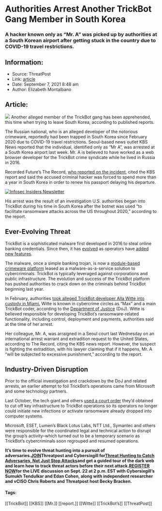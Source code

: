 # Authorities Arrest Another TrickBot Gang Member in South Korea
### A hacker known only as “Mr. A” was picked up by authorities at a South Korean airport after getting stuck in the country due to COVID-19 travel restrictions.

## Information:
+ Source: ThreatPost
+ Link: [article](https://kasperskycontenthub.com/threatpost-global/?p=169236)
+ Date: September 7, 2021  8:48 am
+ Author: Elizabeth Montalbano


## Article:
![](https://media.threatpost.com/wp-content/uploads/sites/103/2021/09/07083346/arrested.jpg)
Another alleged member of the TrickBot gang has been apprehended, this time when trying to leave South Korea, according to published reports.


The Russian national, who is an alleged developer of the notorious crimeware, reportedly had been trapped in South Korea since February 2020 due to COVID-19 travel restrictions. Seoul-based news outlet KBS News reported that the individual, identified only as “Mr A”, was arrested at a South Korea airport last week. Mr. A is believed to have worked as a web browser developer for the TrickBot crime syndicate while he lived in Russia in 2016.


Recorded Future’s The Record, [who reported on the incident](https://therecord.media/trickbot-gang-member-arrested-after-getting-stuck-in-south-korea-due-to-covid-19-pandemic/), cited the KBS report and said the accused criminal hacker was forced to spend more than a year in South Korea in order to renew his passport delaying his departure.


[![Infosec Insiders Newsletter](https://media.threatpost.com/wp-content/uploads/sites/103/2021/07/10165815/infosec_insiders_in_article_promo.png)](https://threatpost.com/infosec-insider-subscription-page/?utm_source=ART&utm_medium=ART&utm_campaign=InfosecInsiders_Newsletter_Promo/)


His arrest was the result of an investigation U.S. authorities began into TrickBot during his time in South Korea after the botnet was used “to facilitate ransomware attacks across the US throughout 2020,” according to the report.


**Ever-Evolving Threat**
------------------------


TrickBot is a sophisticated malware first developed in 2016 to steal online banking credentials. Since then, it has [evolved](https://threatpost.com/trickbot-banking-trojan-module/167521/) as operators have [added new features](https://threatpost.com/trickbot-port-scanning-module/163615/).


The malware, once a simple banking trojan, is now a [module-based crimeware platform](https://threatpost.com/trickbot-malware-virtual-desktop-espionage/167789/) leased as a malware-as-a-service solution to cybercriminals. TrickBot is typically leveraged against corporations and public infrastructure. The evolution and success of the TrickBot platform has pushed authorities to crack down on the criminals behind TrickBot beginning last year.


In February, authorities [took alleged TrickBot developer Alla Witte into custody in Miami.](https://threatpost.com/trickbot-coder-decades-prison/166732/) Witte is known in cybercrime circles as “Max” and a main TrickBot coder, according to the [Department of Justice](https://www.justice.gov/opa/pr/latvian-national-charged-alleged-role-transnational-cybercrime-organization) (DoJ). Witte is believed responsible for developing TrickBot’s ransomware-related functionality, including control, deployment and payments, authorities said at the time of her arrest.


Her colleague, Mr. A, was arraigned in a Seoul court last Wednesday on an international arrest warrant and extradition request to the United States, according to The Record, citing the KBS news report. However, the suspect is fighting the extradition, with his lawyer claiming that if it happens, Mr. A “will be subjected to excessive punishment,” according to the report.


**Industry-Driven Disruption**
------------------------------


Prior to the official investigation and crackdown by the DoJ and related arrests, an earlier attempt to foil TrickBot’s operations came from Microsoft and some technology partners.


Last October, the tech giant and others [used a court order](https://threatpost.com/trickbot-takedown-crimeware-apparatus/160018/) they’d obtained to cut off key infrastructure to TrickBot operations so its operators no longer could initiate new infections or activate ransomware already dropped into computer systems.


Microsoft, ESET, Lumen’s Black Lotus Labs, NTT Ltd., Symantec and others were responsible for the coordinated legal and technical action to disrupt the group’s activity–which turned out to be a temporary scenario as TrickBot’s cybercriminals soon regrouped and resumed operations.


**It’s time to evolve threat hunting into a pursuit of adversaries.**[**JOIN**](https://threatpost.com/webinars/threat-hunting-catch-adversaries/?utm_source=ART&utm_medium=ART&utm_campaign=September_Cybersixgill_Webinar)**Threatpost and Cybersixgill for**[**Threat Hunting to Catch Adversaries, Not Just Stop Attacks**](https://threatpost.com/webinars/threat-hunting-catch-adversaries/?utm_source=ART&utm_medium=ART&utm_campaign=September_Cybersixgill_Webinar)**and get a guided tour of the dark web and learn how to track threat actors before their next attack.**[**REGISTER NOW**](https://threatpost.com/webinars/threat-hunting-catch-adversaries/?utm_source=ART&utm_medium=ART&utm_campaign=September_Cybersixgill_Webinar)**for the LIVE discussion on Sept. 22 at 2 p.m. EST with Cybersixgill’s Sumukh Tendulkar and Edan Cohen, along with independent researcher and vCISO Chris Roberts and Threatpost host Becky Bracken.**




#### Tags:
[[TrickBot]] [[KBS]] [[Mr.]] [[report.]] [[Witte]] [[TrickBot’s]] [[ThreatPost]]
